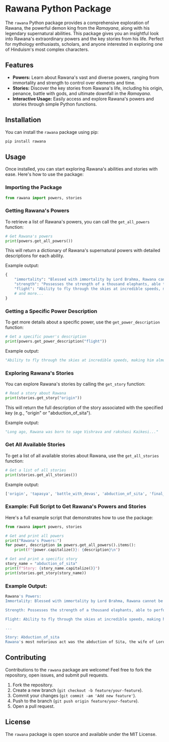 # Rawana Python Package

The `rawana` Python package provides a comprehensive exploration of Rawana, the powerful demon king from the *Ramayana*, along with his legendary supernatural abilities. This package gives you an insightful look into Rawana's extraordinary powers and the key stories from his life. Perfect for mythology enthusiasts, scholars, and anyone interested in exploring one of Hinduism's most complex characters.

## Features
- **Powers:** Learn about Rawana's vast and diverse powers, ranging from immortality and strength to control over elements and time.
- **Stories:** Discover the key stories from Rawana's life, including his origin, penance, battle with gods, and ultimate downfall in the *Ramayana*.
- **Interactive Usage:** Easily access and explore Rawana's powers and stories through simple Python functions.

## Installation

You can install the `rawana` package using pip:

```bash
pip install rawana
```

## Usage

Once installed, you can start exploring Rawana's abilities and stories with ease. Here's how to use the package:

### Importing the Package

```python
from rawana import powers, stories
```

### Getting Rawana's Powers

To retrieve a list of Rawana's powers, you can call the `get_all_powers` function:

```python
# Get Rawana's powers
print(powers.get_all_powers())
```

This will return a dictionary of Rawana's supernatural powers with detailed descriptions for each ability.

Example output:

```python
{
    "immortality": "Blessed with immortality by Lord Brahma, Rawana cannot be killed by any divine being or force.",
    "strength": "Possesses the strength of a thousand elephants, able to perform feats of unimaginable power.",
    "flight": "Ability to fly through the skies at incredible speeds, making him almost unstoppable.",
    # and more...
}
```

### Getting a Specific Power Description

To get more details about a specific power, use the `get_power_description` function:

```python
# Get a specific power's description
print(powers.get_power_description("flight"))
```

Example output:

```python
"Ability to fly through the skies at incredible speeds, making him almost unstoppable."
```

### Exploring Rawana's Stories

You can explore Rawana's stories by calling the `get_story` function:

```python
# Read a story about Rawana
print(stories.get_story("origin"))
```

This will return the full description of the story associated with the specified key (e.g., "origin" or "abduction_of_sita").

Example output:

```python
"Long ago, Rawana was born to sage Vishrava and rakshasi Kaikesi..."
```

### Get All Available Stories

To get a list of all available stories about Rawana, use the `get_all_stories` function:

```python
# Get a list of all stories
print(stories.get_all_stories())
```

Example output:

```python
['origin', 'tapasya', 'battle_with_devas', 'abduction_of_sita', 'final_battle', 'rebirth_of_ravana', 'rawana_in_ramayana', 'lessons_from_ravana']
```

### Example: Full Script to Get Rawana's Powers and Stories

Here's a full example script that demonstrates how to use the package:

```python
from rawana import powers, stories

# Get and print all powers
print("Rawana's Powers:")
for power, description in powers.get_all_powers().items():
    print(f"{power.capitalize()}: {description}\n")

# Get and print a specific story
story_name = "abduction_of_sita"
print(f"Story: {story_name.capitalize()}")
print(stories.get_story(story_name))
```

### Example Output:
```bash
Rawana's Powers:
Immortality: Blessed with immortality by Lord Brahma, Rawana cannot be killed by any divine being or force.

Strength: Possesses the strength of a thousand elephants, able to perform feats of unimaginable power.

Flight: Ability to fly through the skies at incredible speeds, making him almost unstoppable.

...

Story: Abduction_of_sita
Rawana's most notorious act was the abduction of Sita, the wife of Lord Rama, an incarnation of the god Vishnu...
```

## Contributing

Contributions to the `rawana` package are welcome! Feel free to fork the repository, open issues, and submit pull requests.

1. Fork the repository.
2. Create a new branch (`git checkout -b feature/your-feature`).
3. Commit your changes (`git commit -am 'Add new feature'`).
4. Push to the branch (`git push origin feature/your-feature`).
5. Open a pull request.

## License

The `rawana` package is open source and available under the MIT License.
